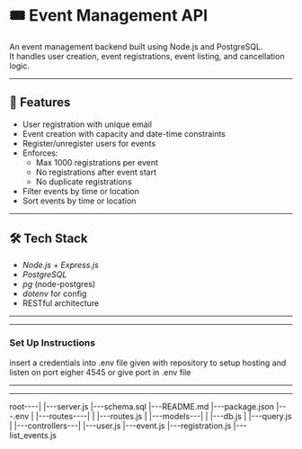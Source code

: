# 🎟 Event Management API

An event management backend built using Node.js and PostgreSQL.  
It handles user creation, event registrations, event listing, and cancellation logic.

---

## 🚀 Features

- User registration with unique email
- Event creation with capacity and date-time constraints
- Register/unregister users for events
- Enforces:
  - Max 1000 registrations per event
  - No registrations after event start
  - No duplicate registrations
- Filter events by time or location
- Sort events by time or location

---

## 🛠 Tech Stack

- *Node.js* + *Express.js*
- *PostgreSQL*
- *pg* (node-postgres)
- *dotenv* for config
- RESTful architecture

---

---
### Set Up Instructions ###

insert a credentials into .env file given with repository to setup hosting and 
listen on port eigher 4545 or give port in .env file

---

---

root----|
        |---server.js
        |---schema.sql
        |---README.md
        |---package.json
        |---.env
        |
        |---routes----|
        |             |---routes.js
        |
        |---models---|
        |            |---db.js
        |            |---query.js
        |
        |---controllers---|
                          |---user.js
                          |---event.js
                          |---registration.js
                          |---list_events.js
